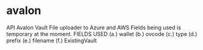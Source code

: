 # avalon
API Avalon Vault
    File uploader to Azure and AWS
Fields being used is temporary at the moment.
FIELDS USED 
    (a.) wallet
    (b.) ovcode
    (c.) type
    (d.) prefix
    (e.) filename
    (f.) ExistingVault
